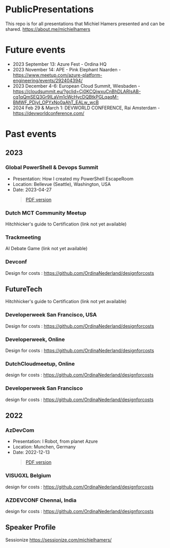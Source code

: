 # PublicPresentations

This repo is for all presentations that Michiel Hamers presented and can be shared. <https://about.me/michielhamers>

# Future events
- 2023 September 13: Azure Fest - Ordina HQ
- 2023 November 14: APE - Pink Elephant Naarden - https://www.meetup.com/azure-platform-engineering/events/292404394/
- 2023 December 4-6: European Cloud Summit, Wiesbaden - https://cloudsummit.eu/?gclid=Cj0KCQjwxuCnBhDLARIsAB-cq1qQmSEQ3Gr9ILaVm1cWcHycDQBtkPGLqaqM-BMWF_PDiyI_OPYxNo0aAhT_EALw_wcB
- 2024 Feb 29 & March 1: DEVWORLD CONFERENCE, Rai Amsterdam - https://devworldconference.com/


# Past events
## 2023

### Global PowerShell & Devops Summit

- Presentation: How I created my PowerShell EscapeRoom
- Location: Bellevue (Seattle), Washington, USA
- Date: 2023-04-27
  > [PDF version](./2023/20230427%20How%20I%20created%20my%20PowerShell%20Escape%20Room.pdf)

### Dutch MCT Community Meetup

Hitchhicker's guide to Certification (link not yet available)

### Trackmeeting

AI Debate Game (link not yet available)

### Devconf

Design for costs : <https://github.com/OrdinaNederland/designforcosts>

## FutureTech

Hitchhicker's guide to Certification (link not yet available)

### Developerweek San Francisco, USA

Design for costs : <https://github.com/OrdinaNederland/designforcosts>

### Developerweek, Online

Design for costs : <https://github.com/OrdinaNederland/designforcosts>

### DutchCloudmeetup, Online

design for costs : <https://github.com/OrdinaNederland/designforcosts>

### Developerweek San Francisco

design for costs : <https://github.com/OrdinaNederland/designforcosts>

## 2022

### AzDevCom

- Presentation: I Robot, from planet Azure
- Location: Munchen, Germany
- Date: 2022-12-13
  > [PDF version](./2022/20221213_IrobotMunchen.pdf)

### VISUGXL Belgium

design for costs : <https://github.com/OrdinaNederland/designforcosts>

### AZDEVCONF Chennai, India

design for costs : <https://github.com/OrdinaNederland/designforcosts>

## Speaker Profile

Sessionize <https://sessionize.com/michielhamers/>
